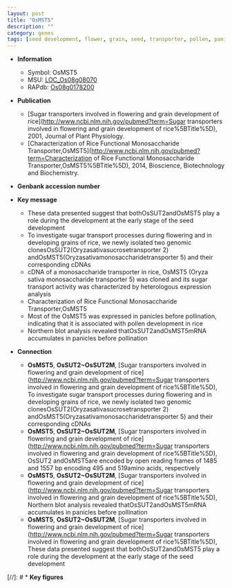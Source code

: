 ```yaml
---
layout: post
title: "OsMST5"
description: ""
category: genes
tags: [seed development, flower, grain, seed, transporter, pollen, panicle]
---
```


* **Information**  
    + Symbol: OsMST5  
    + MSU: [LOC_Os08g08070](http://rice.plantbiology.msu.edu/cgi-bin/ORF_infopage.cgi?orf=LOC_Os08g08070)  
    + RAPdb: [Os08g0178200](http://rapdb.dna.affrc.go.jp/viewer/gbrowse_details/irgsp1?name=Os08g0178200)  

* **Publication**  
    + [Sugar transporters involved in flowering and grain development of rice](http://www.ncbi.nlm.nih.gov/pubmed?term=Sugar transporters involved in flowering and grain development of rice%5BTitle%5D), 2001, Journal of Plant Physiology.
    + [Characterization of Rice Functional Monosaccharide Transporter,OsMST5](http://www.ncbi.nlm.nih.gov/pubmed?term=Characterization of Rice Functional Monosaccharide Transporter,OsMST5%5BTitle%5D), 2014, Bioscience, Biotechnology and Biochemistry.

* **Genbank accession number**  

* **Key message**  
    + These data presented suggest that bothOsSUT2andOsMST5 play a role during the development at the early stage of the seed development
    + To investigate sugar transport processes during flowering and in developing grains of rice, we newly isolated two genomic clonesOsSUT2(Oryzasativasucrosetransporter 2) andOsMST5(Oryzasativamonosaccharidetransporter 5) and their corresponding cDNAs
    + cDNA of a monosaccharide transporter in rice, OsMST5 (Oryza sativa monosaccharide transporter 5) was cloned and its sugar transport activity was characterized by heterologous expression analysis
    + Characterization of Rice Functional Monosaccharide Transporter,OsMST5
    + Most of the OsMST5 was expressed in panicles before pollination, indicating that it is associated with pollen development in rice
    + Northern blot analysis revealed thatOsSUT2andOsMST5mRNA accumulates in panicles before pollination

* **Connection**  
    + __OsMST5__, __OsSUT2~OsSUT2M__, [Sugar transporters involved in flowering and grain development of rice](http://www.ncbi.nlm.nih.gov/pubmed?term=Sugar transporters involved in flowering and grain development of rice%5BTitle%5D), To investigate sugar transport processes during flowering and in developing grains of rice, we newly isolated two genomic clonesOsSUT2(Oryzasativasucrosetransporter 2) andOsMST5(Oryzasativamonosaccharidetransporter 5) and their corresponding cDNAs
    + __OsMST5__, __OsSUT2~OsSUT2M__, [Sugar transporters involved in flowering and grain development of rice](http://www.ncbi.nlm.nih.gov/pubmed?term=Sugar transporters involved in flowering and grain development of rice%5BTitle%5D), OsSUT2 andOsMST5are encoded by open reading frames of 1485 and 1557 bp encoding 495 and 519amino acids, respectively
    + __OsMST5__, __OsSUT2~OsSUT2M__, [Sugar transporters involved in flowering and grain development of rice](http://www.ncbi.nlm.nih.gov/pubmed?term=Sugar transporters involved in flowering and grain development of rice%5BTitle%5D), Northern blot analysis revealed thatOsSUT2andOsMST5mRNA accumulates in panicles before pollination
    + __OsMST5__, __OsSUT2~OsSUT2M__, [Sugar transporters involved in flowering and grain development of rice](http://www.ncbi.nlm.nih.gov/pubmed?term=Sugar transporters involved in flowering and grain development of rice%5BTitle%5D), These data presented suggest that bothOsSUT2andOsMST5 play a role during the development at the early stage of the seed development

[//]: # * **Key figures**  


